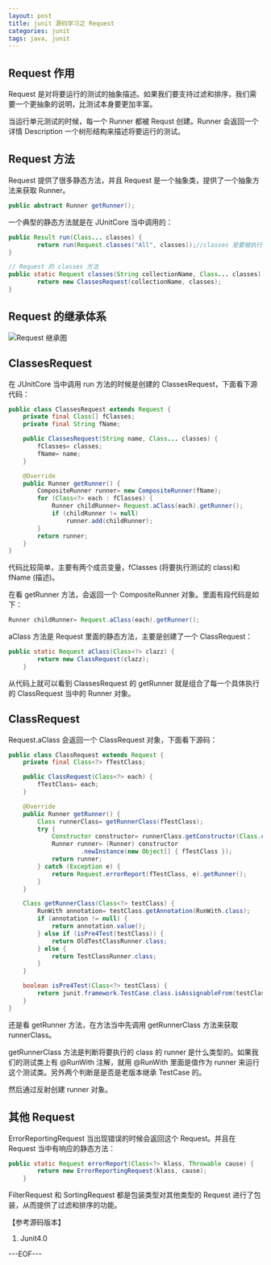 ```yaml
---
layout: post
title: junit 源码学习之 Request
categories: junit
tags: java, junit
---
```


## Request 作用

Request 是对将要运行的测试的抽象描述。如果我们要支持过滤和排序，我们需要一个更抽象的说明，比测试本身要更加丰富。

当运行单元测试的时候，每一个 Runner 都被 Requst 创建。Runner 会返回一个详情 Description 一个树形结构来描述将要运行的测试。

## Request 方法

Request 提供了很多静态方法，并且 Request 是一个抽象类，提供了一个抽象方法来获取 Runner。

```java
public abstract Runner getRunner();
```

一个典型的静态方法就是在 JUnitCore 当中调用的：

```java
public Result run(Class... classes) {
		return run(Request.classes("All", classes));//classes 是要被执行测试的 class 对象
}

// Request 的 classes 方法
public static Request classes(String collectionName, Class... classes) {
		return new ClassesRequest(collectionName, classes);
}
```

## Request 的继承体系

![Request 继承图](http://renchx.com/public/images/junit4-2.png)

## ClassesRequest

在 JUnitCore 当中调用 run 方法的时候是创建的 ClassesRequest，下面看下源代码：

```java
public class ClassesRequest extends Request {
	private final Class[] fClasses;
	private final String fName;

	public ClassesRequest(String name, Class... classes) {
		fClasses= classes;
		fName= name;
	}

	@Override
	public Runner getRunner() {
		CompositeRunner runner= new CompositeRunner(fName);
		for (Class<?> each : fClasses) {
			Runner childRunner= Request.aClass(each).getRunner();
			if (childRunner != null)
				runner.add(childRunner);
		}
		return runner;
	}
}
```

代码比较简单，主要有两个成员变量，fClasses (将要执行测试的 class)和 fName (描述)。

在看 getRunner 方法，会返回一个 CompositeRunner 对象。里面有段代码是如下：

```java
Runner childRunner= Request.aClass(each).getRunner();
```

aClass 方法是 Request 里面的静态方法，主要是创建了一个 ClassRequest：

```java
public static Request aClass(Class<?> clazz) {
		return new ClassRequest(clazz);
	}
```

从代码上就可以看到 ClassesRequest 的 getRunner 就是组合了每一个具体执行的 ClassRequest 当中的 Runner 对象。

## ClassRequest

Request.aClass 会返回一个 ClassRequest 对象，下面看下源码：

```java
public class ClassRequest extends Request {
	private final Class<?> fTestClass;

	public ClassRequest(Class<?> each) {
		fTestClass= each;
	}

	@Override
	public Runner getRunner() {
		Class runnerClass= getRunnerClass(fTestClass);
		try {
			Constructor constructor= runnerClass.getConstructor(Class.class); // TODO good error message if no such constructor
			Runner runner= (Runner) constructor
					.newInstance(new Object[] { fTestClass });
			return runner;
		} catch (Exception e) {
			return Request.errorReport(fTestClass, e).getRunner();
		}
	}

	Class getRunnerClass(Class<?> testClass) {
		RunWith annotation= testClass.getAnnotation(RunWith.class);
		if (annotation != null) {
			return annotation.value();
		} else if (isPre4Test(testClass)) {
			return OldTestClassRunner.class;
		} else {
			return TestClassRunner.class;
		}
	}

	boolean isPre4Test(Class<?> testClass) {
		return junit.framework.TestCase.class.isAssignableFrom(testClass);
	}
}
```

还是看 getRunner 方法，在方法当中先调用 getRunnerClass 方法来获取 runnerClass。

getRunnerClass 方法是判断将要执行的 class 的 runner 是什么类型的。如果我们的测试类上有 @RunWith 注解，就用 @RunWith 里面是值作为 runner 来运行这个测试类。另外两个判断是是否是老版本继承 TestCase 的。

然后通过反射创建 runner 对象。

## 其他 Request

ErrorReportingRequest 当出现错误的时候会返回这个 Request。并且在 Request 当中有响应的静态方法：

```java
public static Request errorReport(Class<?> klass, Throwable cause) {
		return new ErrorReportingRequest(klass, cause);
	}
```

FilterRequest 和 SortingRequest 都是包装类型对其他类型的 Request 进行了包装，从而提供了过滤和排序的功能。

【参考源码版本】

1. Junit4.0

---EOF---
